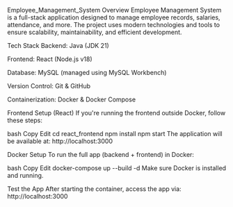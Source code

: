 Employee_Management_System
Overview
Employee Management System is a full-stack application designed to manage employee records, salaries, attendance, and more. The project uses modern technologies and tools to ensure scalability, maintainability, and efficient development.

Tech Stack
Backend: Java (JDK 21)

Frontend: React (Node.js v18)

Database: MySQL (managed using MySQL Workbench)

Version Control: Git & GitHub

Containerization: Docker & Docker Compose

Frontend Setup (React)
If you're running the frontend outside Docker, follow these steps:

bash
Copy
Edit
cd react_frontend
npm install
npm start
The application will be available at:
http://localhost:3000

Docker Setup
To run the full app (backend + frontend) in Docker:

bash
Copy
Edit
docker-compose up --build -d
Make sure Docker is installed and running.

Test the App
After starting the container, access the app via:
http://localhost:3000